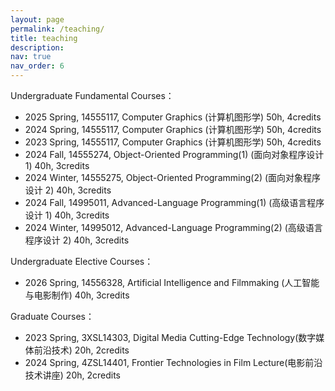 ```yaml
---
layout: page
permalink: /teaching/
title: teaching
description:
nav: true
nav_order: 6
---
```


<!--For now, this page is assumed to be a static description of your courses. You can convert it to a collection similar to `_projects/` so that you can have a dedicated page for each course.-->

<!--Organize your courses by years, topics, or universities, however you like!-->

Undergraduate Fundamental Courses：

- 2025 Spring, 14555117, Computer Graphics (计算机图形学) 50h, 4credits
- 2024 Spring, 14555117, Computer Graphics (计算机图形学) 50h, 4credits
- 2023 Spring, 14555117, Computer Graphics (计算机图形学) 50h, 4credits
- 2024 Fall, 14555274, Object-Oriented Programming(1) (面向对象程序设计 1) 40h, 3credits
- 2024 Winter, 14555275, Object-Oriented Programming(2) (面向对象程序设计 2) 40h, 3credits
- 2024 Fall, 14995011, Advanced-Language Programming(1) (高级语言程序设计 1) 40h, 3credits
- 2024 Winter, 14995012, Advanced-Language Programming(2) (高级语言程序设计 2) 40h, 3credits

Undergraduate Elective Courses：

- 2026 Spring, 14556328, Artificial Intelligence and Filmmaking (人工智能与电影制作) 40h, 3credits

Graduate Courses：

- 2023 Spring, 3XSL14303, Digital Media Cutting-Edge Technology(数字媒体前沿技术) 20h, 2credits
- 2024 Spring, 4ZSL14401, Frontier Technologies in Film Lecture(电影前沿技术讲座) 20h, 2credits

